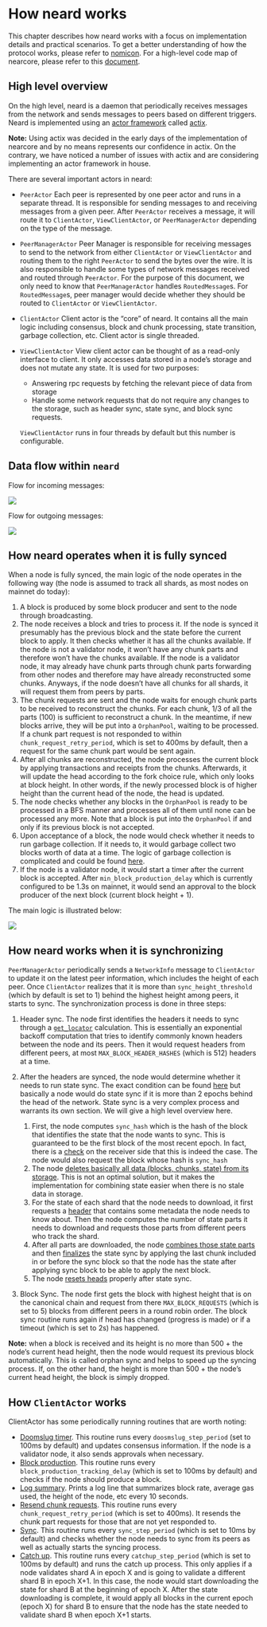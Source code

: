 # How neard works

This chapter describes how neard works with a focus on implementation details
and practical scenarios. To get a better understanding of how the protocol
works, please refer to [nomicon](https://nomicon.io). For a high-level code map
of nearcore, please refer to this [document](../index.html).

## High level overview

On the high level, neard is a daemon that periodically receives messages from
the network and sends messages to peers based on different triggers. Neard is
implemented using an [actor
framework](https://en.wikipedia.org/wiki/Actor_model) called
[actix](https://docs.rs/actix).

**Note:** Using actix was decided in the early days of the implementation of
nearcore and by no means represents our confidence in actix. On the contrary, we
have noticed a number of issues with actix and are considering implementing an
actor framework in house.

There are several important actors in neard:

* `PeerActor` Each peer is represented by one peer actor and runs in a separate
  thread. It is responsible for sending messages to and receiving messages from
  a given peer. After `PeerActor` receives a message, it will route it to
  `ClientActor`, `ViewClientActor`, or `PeerManagerActor` depending on the type
  of the message.

* `PeerManagerActor` Peer Manager is responsible for receiving messages to send
  to the network from either `ClientActor` or `ViewClientActor` and routing them to
  the right `PeerActor` to send the bytes over the wire. It is also responsible to
  handle some types of network messages received and routed through `PeerActor`.
  For the purpose of this document, we only need to know that `PeerManagerActor`
  handles `RoutedMessage`s. For `RoutedMessage`s, peer manager would decide whether
  they should be routed to `ClientActor` or `ViewClientActor`.

* `ClientActor` Client actor is the “core” of neard. It contains all the main
  logic including consensus, block and chunk processing, state transition, garbage
  collection, etc. Client actor is single threaded.

* `ViewClientActor` View client actor can be thought of as a read-only interface
  to client. It only accesses data stored in a node’s storage and does not mutate
  any state. It is used for two purposes:

    * Answering rpc requests by fetching the relevant piece of data from storage
    * Handle some network requests that do not require any changes to the
      storage, such as header sync, state sync, and block sync requests.

  `ViewClientActor` runs in four threads by default but this number is configurable.

## Data flow within `neard`

Flow for incoming messages:

![](https://user-images.githubusercontent.com/1711539/195619986-25798cde-8a91-4721-86bd-93fa924b483a.png)


Flow for outgoing messages:

![](https://user-images.githubusercontent.com/1711539/195626792-7697129b-7f9c-4953-b939-0b9bcacaf72c.png)


## How neard operates when it is fully synced

When a node is fully synced, the main logic of the node operates in the
following way (the node is assumed to track all shards, as most nodes on mainnet
do today):

1. A block is produced by some block producer and sent to the node through
   broadcasting.
2. The node receives a block and tries to process it. If the node is synced it
   presumably has the previous block and the state before the current block to
   apply. It then checks whether it has all the chunks available. If the node is
   not a validator node, it won’t have any chunk parts and therefore won’t have
   the chunks available. If the node is a validator node, it may already have
   chunk parts through chunk parts forwarding from other nodes and therefore may
   have already reconstructed some chunks. Anyways, if the node doesn’t have all
   chunks for all shards, it will request them from peers by parts.
3. The chunk requests are sent and the node waits for enough chunk parts to be
   received to reconstruct the chunks. For each chunk, 1/3 of all the parts
   (100) is sufficient to reconstruct a chunk. In the meantime, if new blocks
   arrive, they will be put into a `OrphanPool`, waiting to be processed. If a
   chunk part request is not responded to within `chunk_request_retry_period`,
   which is set to 400ms by default, then a request for the same chunk part
   would be sent again.
4. After all chunks are reconstructed, the node processes the current block by
   applying transactions and receipts from the chunks. Afterwards, it will
   update the head according to the fork choice rule, which only looks at block
   height. In other words, if the newly processed block is of higher height than
   the current head of the node, the head is updated.
5. The node checks whether any blocks in the `OrphanPool` is ready to be
   processed in a BFS manner and processes all of them until none can be
   processed any more. Note that a block is put into the `OrphanPool` if and
   only if its previous block is not accepted.
6. Upon acceptance of a block, the node would check whether it needs to run
   garbage collection. If it needs to, it would garbage collect two blocks worth
   of data at a time. The logic of garbage collection is complicated and could
   be found [here](./gc.md).
7. If the node is a validator node, it would start a timer after the current
   block is accepted. After `min_block_production_delay` which is currently
   configured to be 1.3s on mainnet, it would send an approval to the block
   producer of the next block (current block height + 1).

The main logic is illustrated below:

![](https://user-images.githubusercontent.com/1711539/195635652-f0c7ebae-a2e5-423f-8e62-b853b815fcec.png)


## How neard works when it is synchronizing

`PeerManagerActor` periodically sends a `NetworkInfo` message to `ClientActor`
to update it on the latest peer information, which includes the height of each
peer. Once `ClientActor` realizes that it is more than `sync_height_threshold`
(which by default is set to 1) behind the highest height among peers, it starts
to sync. The synchronization process is done in three steps:

1. Header sync. The node first identifies the headers it needs to sync through a
   [`get_locator`](https://github.com/near/nearcore/blob/279044f09a7e6e5e3f26db4898af3655dae6eda6/chain/client/src/sync.rs#L332)
   calculation. This is essentially an exponential backoff computation that
   tries to identify commonly known headers between the node and its peers. Then
   it would request headers from different peers, at most
   `MAX_BLOCK_HEADER_HASHES` (which is 512) headers at a time.
2. After the headers are synced, the node would determine whether it needs to
   run state sync. The exact condition can be found
   [here](https://github.com/near/nearcore/blob/279044f09a7e6e5e3f26db4898af3655dae6eda6/chain/client/src/sync.rs#L458)
   but basically a node would do state sync if it is more than 2 epochs behind
   the head of the network. State sync is a very complex process and warrants
   its own section. We will give a high level overview here.

   1. First, the node computes `sync_hash` which is the hash of the block that
      identifies the state that the node wants to sync. This is guaranteed to be
      the first block of the most recent epoch. In fact, there is a
      [check](https://github.com/near/nearcore/blob/279044f09a7e6e5e3f26db4898af3655dae6eda6/chain/chain/src/chain.rs#L4292)
      on the receiver side that this is indeed the case. The node would also
      request the block whose hash is `sync_hash`
   2. The node [deletes basically all data (blocks, chunks, state) from its
      storage](https://github.com/near/nearcore/blob/279044f09a7e6e5e3f26db4898af3655dae6eda6/chain/chain/src/chain.rs#L1809).
      This is not an optimal solution, but it makes the implementation for
      combining state easier when there is no stale data in storage.
   3. For the state of each shard that the node needs to download, it first
      requests a
      [header](https://github.com/near/nearcore/blob/279044f09a7e6e5e3f26db4898af3655dae6eda6/core/primitives/src/syncing.rs#L40)
      that contains some metadata the node needs to know about. Then the node
      computes the number of state parts it needs to download and requests those
      parts from different peers who track the shard.
    4. After all parts are downloaded, the node [combines those state
       parts](https://github.com/near/nearcore/blob/279044f09a7e6e5e3f26db4898af3655dae6eda6/chain/client/src/client_actor.rs#L1877)
       and then
       [finalizes](https://github.com/near/nearcore/blob/279044f09a7e6e5e3f26db4898af3655dae6eda6/chain/chain/src/chain.rs#L3065)
       the state sync by applying the last chunk included in or before the sync
       block so that the node has the state after applying sync block to be able
       to apply the next block.
     5. The node [resets
        heads](https://github.com/near/nearcore/blob/279044f09a7e6e5e3f26db4898af3655dae6eda6/chain/chain/src/chain.rs#L1874)
        properly after state sync.

3. Block Sync. The node first gets the block with highest height that is on the
   canonical chain and request from there `MAX_BLOCK_REQUESTS` (which is set to 5)
   blocks from different peers in a round robin order. The block sync routine
   runs again if head has changed (progress is made) or if a timeout (which is
   set to 2s) has happened.

**Note:** when a block is received and its height is no more than 500 + the
node’s current head height, then the node would request its previous block
automatically. This is called orphan sync and helps to speed up the syncing
process. If, on the other hand, the height is more than 500 + the node’s current
head height, the block is simply dropped.

## How `ClientActor` works

ClientActor has some periodically running routines that are worth noting:

* [Doomslug
  timer](https://github.com/near/nearcore/blob/fa78002a1b4119e5efe277c3073b3f333f451ffc/chain/client/src/client_actor.rs#L1198).
  This routine runs every `doosmslug_step_period` (set to 100ms by default) and
  updates consensus information. If the node is a validator node, it also sends
  approvals when necessary.
* [Block
  production](https://github.com/near/nearcore/blob/fa78002a1b4119e5efe277c3073b3f333f451ffc/chain/client/src/client_actor.rs#L991).
  This routine runs every `block_production_tracking_delay` (which is set to
  100ms by default) and checks if the node should produce a block.
* [Log
  summary](https://github.com/near/nearcore/blob/fa78002a1b4119e5efe277c3073b3f333f451ffc/chain/client/src/client_actor.rs#L1790).
  Prints a log line that summarizes block rate, average gas used, the height of
  the node, etc every 10 seconds.
* [Resend chunk
  requests](https://github.com/near/nearcore/blob/fa78002a1b4119e5efe277c3073b3f333f451ffc/chain/chunks/src/lib.rs#L910).
  This routine runs every `chunk_request_retry_period` (which is set to 400ms).
  It resends the chunk part requests for those that are not yet responded to.
* [Sync](https://github.com/near/nearcore/blob/fa78002a1b4119e5efe277c3073b3f333f451ffc/chain/client/src/client_actor.rs#L1629).
  This routine runs every `sync_step_period` (which is set to 10ms by default)
  and checks whether the node needs to sync from its peers as well as actually
  starts the syncing process.
* [Catch
  up](https://github.com/near/nearcore/blob/fa78002a1b4119e5efe277c3073b3f333f451ffc/chain/client/src/client_actor.rs#L1581).
  This routine runs every `catchup_step_period` (which is set to 100ms by
  default) and runs the catch up process. This only applies if a node validates
  shard A in epoch X and is going to validate a different shard B in epoch X+1.
  In this case, the node would start downloading the state for shard B at the
  beginning of epoch X. After the state downloading is complete, it would apply
  all blocks in the current epoch (epoch X) for shard B to ensure that the node
  has the state needed to validate shard B when epoch X+1 starts.
